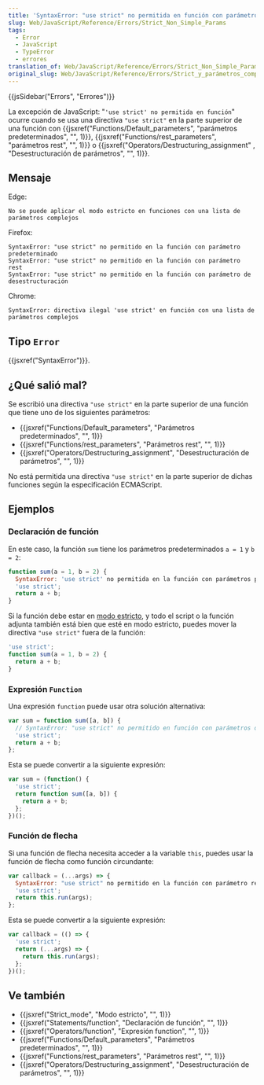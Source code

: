 ```yaml
---
title: 'SyntaxError: "use strict" no permitida en función con parámetros complejos'
slug: Web/JavaScript/Reference/Errors/Strict_Non_Simple_Params
tags:
  - Error
  - JavaScript
  - TypeError
  - errores
translation_of: Web/JavaScript/Reference/Errors/Strict_Non_Simple_Params
original_slug: Web/JavaScript/Reference/Errors/Strict_y_parámetros_complejos
---
```


{{jsSidebar("Errors", "Errores")}}

La excepción de JavaScript: "`'use strict' no permitida en función`" ocurre cuando se usa una directiva `"use strict"` en la parte superior de una función con {{jsxref("Functions/Default_parameters", "parámetros predeterminados", "", 1)}}, {{jsxref("Functions/rest_parameters", "parámetros rest", "", 1)}} o {{jsxref("Operators/Destructuring_assignment" , "Desestructuración de parámetros", "", 1)}}.

## Mensaje

Edge:

```
No se puede aplicar el modo estricto en funciones con una lista de parámetros complejos
```

Firefox:

```
SyntaxError: "use strict" no permitido en la función con parámetro predeterminado
SyntaxError: "use strict" no permitido en la función con parámetro rest
SyntaxError: "use strict" no permitido en la función con parámetro de desestructuración
```

Chrome:

```
SyntaxError: directiva ilegal 'use strict' en función con una lista de parámetros complejos
```

## Tipo `Error`

{{jsxref("SyntaxError")}}.

## ¿Qué salió mal?

Se escribió una directiva `"use strict"` en la parte superior de una función que tiene uno de los siguientes parámetros:

- {{jsxref("Functions/Default_parameters", "Parámetros predeterminados", "", 1)}}
- {{jsxref("Functions/rest_parameters", "Parámetros rest", "", 1)}}
- {{jsxref("Operators/Destructuring_assignment", "Desestructuración de parámetros", "", 1)}}

No está permitida una directiva `"use strict"` en la parte superior de dichas funciones según la especificación ECMAScript.

## Ejemplos

### Declaración de función

En este caso, la función `sum` tiene los parámetros predeterminados `a = 1` y `b = 2`:

```js example-bad
function sum(a = 1, b = 2) {
  SyntaxError: 'use strict' no permitida en la función con parámetros predeterminados
  'use strict';
  return a + b;
}
```

Si la función debe estar en [modo estricto](/es/docs/Web/JavaScript/Reference/Strict_mode), y todo el script o la función adjunta también está bien que esté en modo estricto, puedes mover la directiva `"use strict"` fuera de la función:

```js example-good
'use strict';
function sum(a = 1, b = 2) {
  return a + b;
}
```

### Expresión `Function`

Una expresión `function` puede usar otra solución alternativa:

```js example-bad
var sum = function sum([a, b]) {
  // SyntaxError: "use strict" no permitido en función con parámetros de desestructuración
  'use strict';
  return a + b;
};
```

Esta se puede convertir a la siguiente expresión:

```js example-good
var sum = (function() {
  'use strict';
  return function sum([a, b]) {
    return a + b;
  };
})();
```

### Función de flecha

Si una función de flecha necesita acceder a la variable `this`, puedes usar la función de flecha como función circundante:

```js example-bad
var callback = (...args) => {
  SyntaxError: "use strict" no permitido en la función con parámetro rest
  'use strict';
  return this.run(args);
};
```

Esta se puede convertir a la siguiente expresión:

```js example-good
var callback = (() => {
  'use strict';
  return (...args) => {
    return this.run(args);
  };
})();
```

## Ve también

- {{jsxref("Strict_mode", "Modo estricto", "", 1)}}
- {{jsxref("Statements/function", "Declaración de función", "", 1)}}
- {{jsxref("Operators/function", "Expresión function", "", 1)}}
- {{jsxref("Functions/Default_parameters", "Parámetros predeterminados", "", 1)}}
- {{jsxref("Functions/rest_parameters", "Parámetros rest", "", 1)}}
- {{jsxref("Operators/Destructuring_assignment", "Desestructuración de parámetros", "", 1)}}
